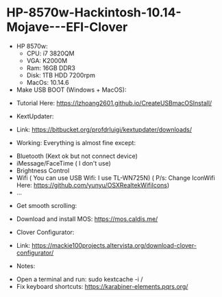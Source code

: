 # HP-8570w-Hackintosh-10.14-Mojave---EFI-Clover
* HP 8570w:
  + CPU: i7 3820QM
  + VGA: K2000M
  + Ram: 16GB DDR3
  + Disk: 1TB HDD 7200rpm
  + MacOs: 10.14.6
 * Make USB BOOT (Windows + MacOS):
  + Tutorial Here: https://lzhoang2601.github.io/CreateUSBmacOSInstall/
 * KextUpdater:
  + Link: https://bitbucket.org/profdrluigi/kextupdater/downloads/
 * Working: Everything is almost fine except: 
  + Bluetooth (Kext ok but not connect device)
  + iMessage/FaceTime ( I don't use)
  + Brightness Control
  + Wifi ( You can use USB Wifi: I use TL-WN725N) ( P/s: Change IconWifi Here: https://github.com/yunyu/OSXRealtekWifiIcons)
  + ...
 * Get smooth scrolling:
  + Download and install MOS: https://mos.caldis.me/
 * Clover Configurator:
  + Link: https://mackie100projects.altervista.org/download-clover-configurator/
 * Notes:
  + Open a terminal and run: sudo kextcache -i /
  + Fix keyboard shortcuts: https://karabiner-elements.pqrs.org/
